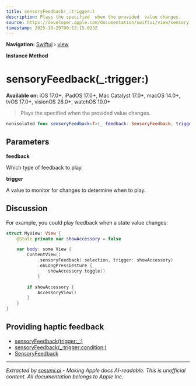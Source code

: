 ```yaml
---
title: sensoryFeedback(_:trigger:)
description: Plays the specified  when the provided  value changes.
source: https://developer.apple.com/documentation/swiftui/view/sensoryfeedback(_:trigger:)
timestamp: 2025-10-29T00:13:15.023Z
---
```


**Navigation:** [Swiftui](/documentation/swiftui) › [view](/documentation/swiftui/view)

**Instance Method**

# sensoryFeedback(_:trigger:)

**Available on:** iOS 17.0+, iPadOS 17.0+, Mac Catalyst 17.0+, macOS 14.0+, tvOS 17.0+, visionOS 26.0+, watchOS 10.0+

> Plays the specified  when the provided  value changes.

```swift
nonisolated func sensoryFeedback<T>(_ feedback: SensoryFeedback, trigger: T) -> some View where T : Equatable
```

## Parameters

**feedback**

Which type of feedback to play.



**trigger**

A value to monitor for changes to determine when to play.



## Discussion

For example, you could play feedback when a state value changes:

```swift
struct MyView: View {
    @State private var showAccessory = false

    var body: some View {
        ContentView()
            .sensoryFeedback(.selection, trigger: showAccessory)
            .onLongPressGesture {
                showAccessory.toggle()
            }

        if showAccessory {
            AccessoryView()
        }
    }
}
```

## Providing haptic feedback

- [sensoryFeedback(trigger:_:)](/documentation/swiftui/view/sensoryfeedback(trigger:_:))
- [sensoryFeedback(_:trigger:condition:)](/documentation/swiftui/view/sensoryfeedback(_:trigger:condition:))
- [SensoryFeedback](/documentation/swiftui/sensoryfeedback)

---

*Extracted by [sosumi.ai](https://sosumi.ai) - Making Apple docs AI-readable.*
*This is unofficial content. All documentation belongs to Apple Inc.*

